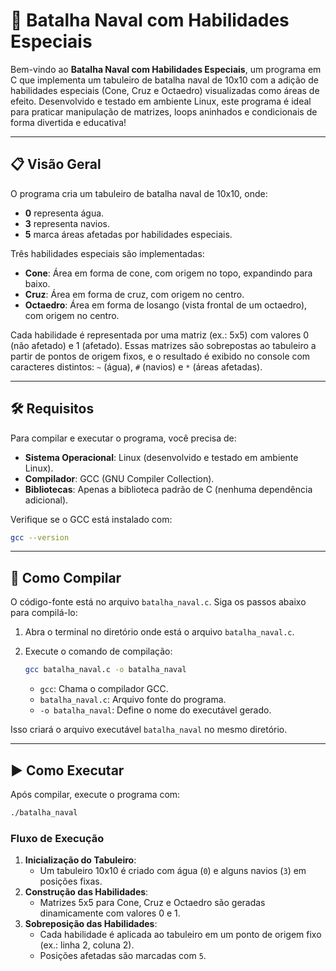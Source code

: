 # 🌟 Batalha Naval com Habilidades Especiais

Bem-vindo ao **Batalha Naval com Habilidades Especiais**, um programa em C que implementa um tabuleiro de batalha naval de 10x10 com a adição de habilidades especiais (Cone, Cruz e Octaedro) visualizadas como áreas de efeito. Desenvolvido e testado em ambiente Linux, este programa é ideal para praticar manipulação de matrizes, loops aninhados e condicionais de forma divertida e educativa!

---

## 📋 Visão Geral

O programa cria um tabuleiro de batalha naval de 10x10, onde:
- **0** representa água.
- **3** representa navios.
- **5** marca áreas afetadas por habilidades especiais.

Três habilidades especiais são implementadas:
- **Cone**: Área em forma de cone, com origem no topo, expandindo para baixo.
- **Cruz**: Área em forma de cruz, com origem no centro.
- **Octaedro**: Área em forma de losango (vista frontal de um octaedro), com origem no centro.

Cada habilidade é representada por uma matriz (ex.: 5x5) com valores 0 (não afetado) e 1 (afetado). Essas matrizes são sobrepostas ao tabuleiro a partir de pontos de origem fixos, e o resultado é exibido no console com caracteres distintos: `~` (água), `#` (navios) e `*` (áreas afetadas).

---

## 🛠 Requisitos

Para compilar e executar o programa, você precisa de:

- **Sistema Operacional**: Linux (desenvolvido e testado em ambiente Linux).
- **Compilador**: GCC (GNU Compiler Collection).
- **Bibliotecas**: Apenas a biblioteca padrão de C (nenhuma dependência adicional).

Verifique se o GCC está instalado com:

```bash
gcc --version
```

---

## 🚀 Como Compilar

O código-fonte está no arquivo `batalha_naval.c`. Siga os passos abaixo para compilá-lo:

1. Abra o terminal no diretório onde está o arquivo `batalha_naval.c`.
2. Execute o comando de compilação:

   ```bash
   gcc batalha_naval.c -o batalha_naval
   ```

   - `gcc`: Chama o compilador GCC.
   - `batalha_naval.c`: Arquivo fonte do programa.
   - `-o batalha_naval`: Define o nome do executável gerado.

Isso criará o arquivo executável `batalha_naval` no mesmo diretório.

---

## ▶️ Como Executar

Após compilar, execute o programa com:

```bash
./batalha_naval
```

### Fluxo de Execução

1. **Inicialização do Tabuleiro**:
   - Um tabuleiro 10x10 é criado com água (`0`) e alguns navios (`3`) em posições fixas.
2. **Construção das Habilidades**:
   - Matrizes 5x5 para Cone, Cruz e Octaedro são geradas dinamicamente com valores 0 e 1.
3. **Sobreposição das Habilidades**:
   - Cada habilidade é aplicada ao tabuleiro em um ponto de origem fixo (ex.: linha 2, coluna 2).
   - Posições afetadas são marcadas com `5`.
